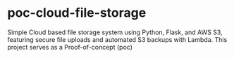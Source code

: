 # poc-cloud-file-storage
Simple Cloud based file storage system using Python, Flask, and AWS S3, featuring secure file uploads and automated S3 backups with Lambda. This project serves as a Proof-of-concept (poc)
